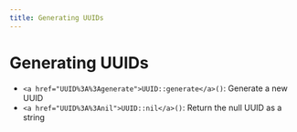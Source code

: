```yaml
---
title: Generating UUIDs
---
```


# Generating UUIDs

* `<a href="UUID%3A%3Agenerate">UUID::generate</a>()`: Generate a new UUID
* `<a href="UUID%3A%3Anil">UUID::nil</a>()`: Return the null UUID as a string
